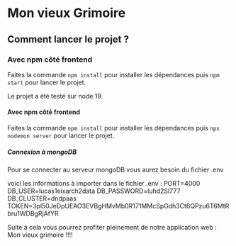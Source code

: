 # Mon vieux Grimoire

## Comment lancer le projet ?

### Avec npm côté frontend

Faites la commande `npm install` pour installer les dépendances puis `npm start` pour lancer le projet.

Le projet a été testé sur node 19.

#### Avec npm côté frontend

Faites la commande `npm install` pour installer les dépendances puis `npx nodemon server` pour lancer le projet.

##### Connexion à mongoDB

Pour se connecter au serveur mongoDB vous aurez besoin du fichier .env

voici les informations à importer dans le fichier .env :
PORT=4000
DB_USER=lucas1eixarch2data
DB_PASSWORD=luhd2SI777
DB_CLUSTER=dndpaas
TOKEN=3pl50JeDpUEAO3EVBgHMvMb0R171MMcSpGdh3Ct6QPzu6T6MtRbru1WDBgRjAfYR

Suite à cela vous pourrez profiter pleinement de notre application web : Mon vieux grimoire !!!!
